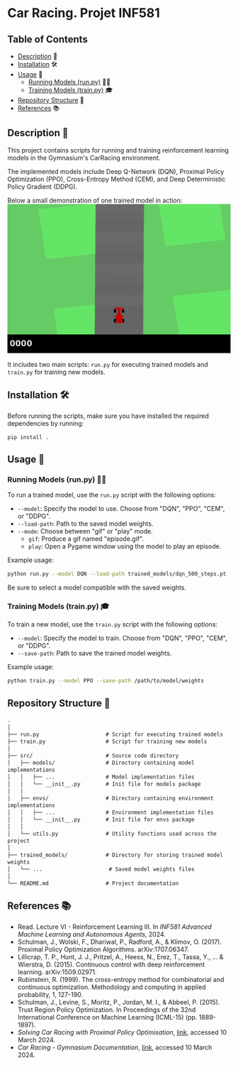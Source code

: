 # Car Racing. Projet INF581

## Table of Contents
- [Description](#description) 📝
- [Installation](#installation) 🛠
- [Usage](#usage) 🚀
  - [Running Models (run.py)](#running-models-runpy) 🏃‍♂️
  - [Training Models (train.py)](#training-models-trainpy) 🎓
- [Repository Structure](#repository-structure) 📁
- [References](#references) 📚

## Description 📝
This project contains scripts for running and training reinforcement learning models in the Gymnasium's CarRacing environment.

The implemented models include Deep Q-Network (DQN), Proximal Policy Optimization (PPO), Cross-Entropy Method (CEM), and Deep Deterministic Policy Gradient (DDPG).

Below a small demonstration of one trained model in action:
![Episode GIF](demo.gif)

It includes two main scripts: `run.py` for executing trained models and `train.py` for training new models.


## Installation 🛠️
Before running the scripts, make sure you have installed the required dependencies by running:
```bash
pip install .
```

## Usage 🚀

### Running Models (run.py) 🏃‍♂️
To run a trained model, use the `run.py` script with the following options:
- `--model`: Specify the model to use. Choose from "DQN", "PPO", "CEM", or "DDPG".
- `--load-path`: Path to the saved model weights.
- `--mode`: Choose between "gif" or "play" mode.  
    - `gif`: Produce a gif named "episode.gif".
    - `play`: Open a Pygame window using the model to play an episode.

Example usage:
```bash
python run.py --model DQN --load-path trained_models/dqn_500_steps.pt --mode play
```

Be sure to select a model compatible with the saved weights.

### Training Models (train.py) 🎓
To train a new model, use the `train.py` script with the following options:
- `--model`: Specify the model to train. Choose from "DQN", "PPO", "CEM", or "DDPG".
- `--save-path`: Path to save the trained model weights.

Example usage:
```bash
python train.py --model PPO --save-path /path/to/model/weights
```

## Repository Structure 📁
    .
    │
    ├── run.py                     # Script for executing trained models
    ├── train.py                   # Script for training new models
    │
    ├── src/                       # Source code directory
    │   ├── models/                # Directory containing model implementations
    │   │   ├── ...                # Model implementation files
    │   │   └── __init__.py        # Init file for models package
    │   │
    │   ├── envs/                  # Directory containing environment implementations
    │   │   ├── ...                # Environment implementation files
    │   │   └── __init__.py        # Init file for envs package
    │   │
    │   └── utils.py               # Utility functions used across the project
    │
    ├── trained_models/            # Directory for storing trained model weights
    │   └── ...                     # Saved model weights files
    │
    └── README.md                  # Project documentation 

## References 📚
- Read. Lecture VI - Reinforcement Learning III. In *INF581 Advanced Machine Learning and Autonomous Agents*, 2024.
- Schulman, J., Wolski, F., Dhariwal, P., Radford, A., & Klimov, O. (2017). Proximal Policy Optimization Algorithms. arXiv:1707.06347.
- Lillicrap, T. P., Hunt, J. J., Pritzel, A., Heess, N., Erez, T., Tassa, Y., ... & Wierstra, D. (2015). Continuous control with deep reinforcement learning. arXiv:1509.02971.
- Rubinstein, R. (1999). The cross-entropy method for combinatorial and continuous optimization. Methodology and computing in applied probability, 1, 127-190.
- Schulman, J., Levine, S., Moritz, P., Jordan, M. I., & Abbeel, P. (2015). Trust Region Policy Optimization. In Proceedings of the 32nd International Conference on Machine Learning (ICML-15) (pp. 1889-1897).
- *Solving Car Racing with Proximal Policy Optimisation*, [link](https://notanymike.github.io/Solving-CarRacing/), accessed 10 March 2024.
- *Car Racing - Gymnasium Documentation*, [link](https://gymnasium.farama.org/environments/box2d/car_racing/), accessed 10 March 2024.
